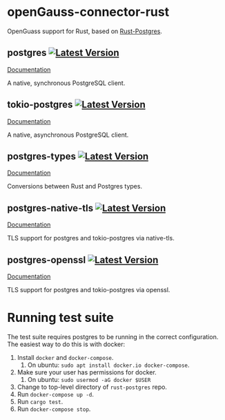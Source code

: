 # openGauss-connector-rust

OpenGuass support for Rust, based on [Rust-Postgres](https://github.com/sfackler/rust-postgres).

## postgres [![Latest Version](https://img.shields.io/crates/v/postgres.svg)](https://crates.io/crates/postgres)

[Documentation](https://docs.rs/postgres)

A native, synchronous PostgreSQL client.

## tokio-postgres [![Latest Version](https://img.shields.io/crates/v/tokio-postgres.svg)](https://crates.io/crates/tokio-postgres)

[Documentation](https://docs.rs/tokio-postgres)

A native, asynchronous PostgreSQL client.

## postgres-types [![Latest Version](https://img.shields.io/crates/v/postgres-types.svg)](https://crates.io/crates/postgres-types)

[Documentation](https://docs.rs/postgres-types)

Conversions between Rust and Postgres types.

## postgres-native-tls [![Latest Version](https://img.shields.io/crates/v/postgres-native-tls.svg)](https://crates.io/crates/postgres-native-tls)

[Documentation](https://docs.rs/postgres-native-tls)

TLS support for postgres and tokio-postgres via native-tls.

## postgres-openssl [![Latest Version](https://img.shields.io/crates/v/postgres-openssl.svg)](https://crates.io/crates/postgres-openssl)

[Documentation](https://docs.rs/postgres-openssl)

TLS support for postgres and tokio-postgres via openssl.

# Running test suite

The test suite requires postgres to be running in the correct configuration. The easiest way to do this is with docker:

1. Install `docker` and `docker-compose`.
    1. On ubuntu: `sudo apt install docker.io docker-compose`.
1. Make sure your user has permissions for docker.
    1. On ubuntu: ``sudo usermod -aG docker $USER``
1. Change to top-level directory of `rust-postgres` repo.
1. Run `docker-compose up -d`.
1. Run `cargo test`.
1. Run `docker-compose stop`.
